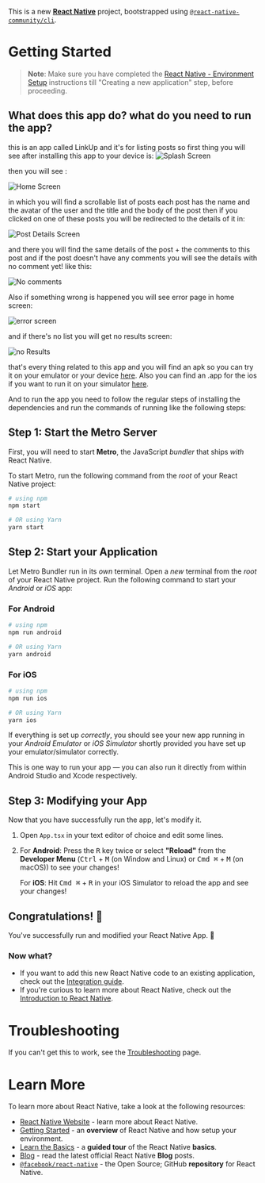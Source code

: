 This is a new [**React Native**](https://reactnative.dev) project, bootstrapped using [`@react-native-community/cli`](https://github.com/react-native-community/cli).

# Getting Started

> **Note**: Make sure you have completed the [React Native - Environment Setup](https://reactnative.dev/docs/environment-setup) instructions till "Creating a new application" step, before proceeding.

## What does this app do? what do you need to run the app?

this is an app called LinkUp and it's for listing posts so first thing you will see after installing this app to your device is:
![Splash Screen](image.png)

then you will see :

![Home Screen](image-1.png)

in which you will find a scrollable list of posts each post has the name and the avatar of the user and the title and the body of the post then if you clicked on one of these posts you will be redirected to the details of it in:

![Post Details Screen](image-2.png)

and there you will find the same details of the post + the comments to this post and if the post doesn't have any comments you will see the details with no comment yet! like this:

![No comments](image-3.png)

Also if something wrong is happened you will see error page in home screen:

![error screen](image-4.png)

and if there's no list you will get no results screen:

![no Results](image-5.png)

that's every thing related to this app and you will find an apk so you can try it on your emulator or your device [here](https://drive.google.com/file/d/1QrL08uzWamvrF8zMwcxYNqRITFrAfz_4/view?usp=sharing).
Also you can find an .app for the ios if you want to run it on your simulator [here](https://drive.google.com/file/d/1OcwESt5O3PfeGapQuQJx0E2epSsecQf4/view?usp=sharing).

And to run the app you need to follow the regular steps of installing the dependencies and run the commands of running like the following steps:

## Step 1: Start the Metro Server

First, you will need to start **Metro**, the JavaScript _bundler_ that ships _with_ React Native.

To start Metro, run the following command from the _root_ of your React Native project:

```bash
# using npm
npm start

# OR using Yarn
yarn start
```

## Step 2: Start your Application

Let Metro Bundler run in its _own_ terminal. Open a _new_ terminal from the _root_ of your React Native project. Run the following command to start your _Android_ or _iOS_ app:

### For Android

```bash
# using npm
npm run android

# OR using Yarn
yarn android
```

### For iOS

```bash
# using npm
npm run ios

# OR using Yarn
yarn ios
```

If everything is set up _correctly_, you should see your new app running in your _Android Emulator_ or _iOS Simulator_ shortly provided you have set up your emulator/simulator correctly.

This is one way to run your app — you can also run it directly from within Android Studio and Xcode respectively.

## Step 3: Modifying your App

Now that you have successfully run the app, let's modify it.

1. Open `App.tsx` in your text editor of choice and edit some lines.
2. For **Android**: Press the <kbd>R</kbd> key twice or select **"Reload"** from the **Developer Menu** (<kbd>Ctrl</kbd> + <kbd>M</kbd> (on Window and Linux) or <kbd>Cmd ⌘</kbd> + <kbd>M</kbd> (on macOS)) to see your changes!

   For **iOS**: Hit <kbd>Cmd ⌘</kbd> + <kbd>R</kbd> in your iOS Simulator to reload the app and see your changes!

## Congratulations! :tada:

You've successfully run and modified your React Native App. :partying_face:

### Now what?

- If you want to add this new React Native code to an existing application, check out the [Integration guide](https://reactnative.dev/docs/integration-with-existing-apps).
- If you're curious to learn more about React Native, check out the [Introduction to React Native](https://reactnative.dev/docs/getting-started).

# Troubleshooting

If you can't get this to work, see the [Troubleshooting](https://reactnative.dev/docs/troubleshooting) page.

# Learn More

To learn more about React Native, take a look at the following resources:

- [React Native Website](https://reactnative.dev) - learn more about React Native.
- [Getting Started](https://reactnative.dev/docs/environment-setup) - an **overview** of React Native and how setup your environment.
- [Learn the Basics](https://reactnative.dev/docs/getting-started) - a **guided tour** of the React Native **basics**.
- [Blog](https://reactnative.dev/blog) - read the latest official React Native **Blog** posts.
- [`@facebook/react-native`](https://github.com/facebook/react-native) - the Open Source; GitHub **repository** for React Native.
